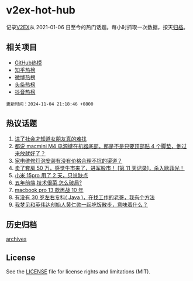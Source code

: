 # v2ex-hot-hub

 记录[V2EX](https://www.v2ex.com/)从 2021-01-06 日至今的热门话题。每小时抓取一次数据，按天[归档](archives)。
 
 ## 相关项目

- [GitHub热榜](https://github.com/snaildev/github-hot-hub)
- [知乎热榜](https://github.com/snaildev/zhihu-hot-hub)
- [微博热榜](https://github.com/snaildev/weibo-hot-hub)
- [头条热榜](https://github.com/snaildev/toutiao-hot-hub)
- [抖音热榜](https://github.com/snaildev/douyin-hot-hub)


 `更新时间：2024-11-04 21:18:46 +0800`

## 热议话题

1. [进了社会才知道女朋友真的难找](https://www.v2ex.com/t/1086403)
1. [都说 macmini M4 电源键在机器底部，那是不是只要顶部贴 4 个脚垫，倒过来放就好了？](https://www.v2ex.com/t/1086297)
1. [家电维修灯泡安装有没有价格合理不坑的渠道？](https://www.v2ex.com/t/1086291)
1. [卖了套房 50 万，感觉牛市来了，进军股市！ [第 11 天记录]，杀入欧菲光！](https://www.v2ex.com/t/1086352)
1. [小米 15pro 用了 2 天，只说缺点](https://www.v2ex.com/t/1086301)
1. [五年前端,技术很菜,怎么破局?](https://www.v2ex.com/t/1086337)
1. [macbook pro 13 款再战 10 年](https://www.v2ex.com/t/1086345)
1. [有没有 30 岁左右专科( Java )，在找工作的老哥，我有个方法](https://www.v2ex.com/t/1086357)
1. [我梦见和英伟达创始人黄仁勋一起吃饭散步，意味着什么？](https://www.v2ex.com/t/1086273)

## 历史归档

[archives](archives)

## License

See the [LICENSE](LICENSE) file for license rights and limitations (MIT).
